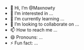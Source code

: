 - 👋 Hi, I’m @Maxnowty
- 👀 I’m interested in ...
- 🌱 I’m currently learning ...
- 💞️ I’m looking to collaborate on ...
- 📫 How to reach me ...
- 😄 Pronouns: ...
- ⚡ Fun fact: ...

<!---
Maxnowty/Maxnowty is a ✨ special ✨ repository because its `README.md` (this file) appears on your GitHub profile.
You can click the Preview link to take a look at your changes.
--->
